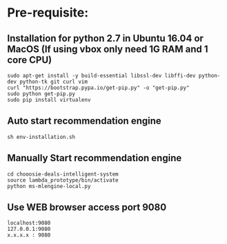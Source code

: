# Pre-requisite:

## Installation for python 2.7 in Ubuntu 16.04 or MacOS (If using vbox only need 1G RAM and 1 core CPU)
```
sudo apt-get install -y build-essential libssl-dev libffi-dev python-dev python-tk git curl vim
curl "https://bootstrap.pypa.io/get-pip.py" -o "get-pip.py"
sudo python get-pip.py
sudo pip install virtualenv 
```
## Auto start recommendation engine
```
sh env-installation.sh
```
## Manually Start recommendation engine
```
cd chooosie-deals-intelligent-system
source lambda_prototype/bin/activate
python ms-mlengine-local.py
```
## Use WEB browser access port 9080
```
localhost:9080
127.0.0.1:9080
x.x.x.x : 9080
```

